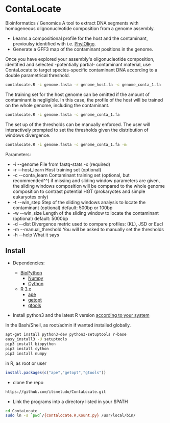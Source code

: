 # ContaLocate
Bioinformatics / Genomics 
A tool to extract DNA segments with homogeneous olignonucleotide composition from a genome assembly.
* Learns a compositional profile for the host and the contaminant, previoulsy identified with i.e. [PhylOligo](https://github.com/itsmeludo/PhylOligo).
* Generate a GFF3 map of the contaminant positions in the genome.
 
 
Once you have explored your assembly's oligonucleotide composition, identified and selected -potentially partial- contaminant material, use ContaLocate to target species-specific contaminant DNA according to a double parametrical threshold.

```bash
contalocate.R -i genome.fasta -r genome_host.fa -c genome_conta_1.fa 
```


The training set for the host genome can be omitted if the amount of contaminant is negligible. In this case, the profile of the host will be trained on the whole genome, including the contaminant.
```bash
contalocate.R -i genome.fasta -c genome_conta_1.fa 
```


The set up of the thresholds can be manually enforced. The user will interactively prompted to set the thresholds given the distribution of windows divergence.
```bash
contalocate.R -i genome.fasta -c genome_conta_1.fa -m
```

Parameters:
* -i    --genome            File from fastq-stats -x (required)
* -r    --host_learn        Host training set (optional)
* -c    --conta_learn       Contaminant training set (optional, but recommended^^) if missing and sliding window parameters are given, the sliding windows composition will be compared to the whole genome composition to contrast potential HGT (prokaryotes and simple eukaryotes only)
* -t    --win_step          Step of the sliding windows analysis to locate the contaminant (optional) default: 500bp or 100bp
* -w    --win_size          Length of the sliding window to locate the contaminant (optional) default: 5000bp 
* -d    --dist              Divergence metric used to compare profiles: (KL), JSD or Eucl
* -m    --manual_threshold  You will be asked to manually set the thresholds
* -h    --help              What it says





Install
-------

* Dependencies:
    * [BioPython](biopython.org)
        * [Numpy](numpy.org)
        * [Cython](http://cython.org/)
    * R 3.x
        * [ape](http://ape-package.ird.fr/)
        * [getopt](https://cran.r-project.org/web/packages/getopt/getopt.pdf)
        * [gtools](https://cran.r-project.org/web/packages/gtools/index.html)

* Install python3 and the latest R version [according to your system](https://xkcd.com/1654/) 

In the Bash/Shell, as root/admin if wanted installed globally.
```Bash
apt-get install python3-dev python3-setuptools r-base
easy_install3 -U setuptools
pip3 install biopython 
pip3 install cython
pip3 install numpy
```

in R, as root or user
```R
install.packages(c("ape","getopt","gtools"))
```

* clone the repo

```Bash
https://github.com/itsmeludo/ContaLocate.git
```

* Link the programs into a directory listed in your $PATH

```Bash
cd ContaLocate
sudo ln -s `pwd`/{contalocate.R,Kount.py} /usr/local/bin/
```